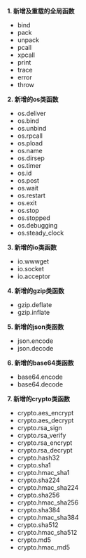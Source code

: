  **1. 新增及重载的全局函数** 
-   bind
-   pack
-   unpack
-   pcall
-   xpcall
-   print
-   trace
-   error
-   throw

 **2. 新增的os类函数** 
-   os.deliver
-   os.bind
-   os.unbind
-   os.rpcall
-   os.pload
-   os.name
-   os.dirsep
-   os.timer
-   os.id
-   os.post
-   os.wait
-   os.restart
-   os.exit
-   os.stop
-   os.stopped
-   os.debugging
-   os.steady_clock

 **3. 新增的io类函数** 
-   io.wwwget
-   io.socket
-   io.acceptor

 **4. 新增的gzip类函数** 
-   gzip.deflate
-   gzip.inflate

 **5. 新增的json类函数** 
-   json.encode
-   json.decode

 **6. 新增的base64类函数** 
-   base64.encode
-   base64.decode

 **7. 新增的crypto类函数** 
-   crypto.aes_encrypt
-   crypto.aes_decrypt
-   crypto.rsa_sign
-   crypto.rsa_verify
-   crypto.rsa_encrypt
-   crypto.rsa_decrypt
-   crypto.hash32
-   crypto.sha1
-   crypto.hmac_sha1
-   crypto.sha224
-   crypto.hmac_sha224
-   crypto.sha256
-   crypto.hmac_sha256
-   crypto.sha384
-   crypto.hmac_sha384
-   crypto.sha512
-   crypto.hmac_sha512
-   crypto.md5
-   crypto.hmac_md5
